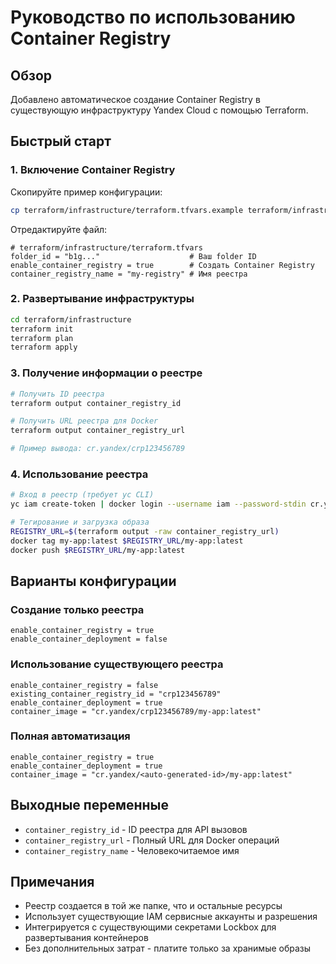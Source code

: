 # Руководство по использованию Container Registry

## Обзор

Добавлено автоматическое создание Container Registry в существующую инфраструктуру Yandex Cloud с помощью Terraform.

## Быстрый старт

### 1. Включение Container Registry

Скопируйте пример конфигурации:

```bash
cp terraform/infrastructure/terraform.tfvars.example terraform/infrastructure/terraform.tfvars
```

Отредактируйте файл:

```hcl
# terraform/infrastructure/terraform.tfvars
folder_id = "b1g..."                    # Ваш folder ID
enable_container_registry = true        # Создать Container Registry
container_registry_name = "my-registry" # Имя реестра
```

### 2. Развертывание инфраструктуры

```bash
cd terraform/infrastructure
terraform init
terraform plan
terraform apply
```

### 3. Получение информации о реестре

```bash
# Получить ID реестра
terraform output container_registry_id

# Получить URL реестра для Docker
terraform output container_registry_url

# Пример вывода: cr.yandex/crp123456789
```

### 4. Использование реестра

```bash
# Вход в реестр (требует yc CLI)
yc iam create-token | docker login --username iam --password-stdin cr.yandex

# Тегирование и загрузка образа
REGISTRY_URL=$(terraform output -raw container_registry_url)
docker tag my-app:latest $REGISTRY_URL/my-app:latest
docker push $REGISTRY_URL/my-app:latest
```

## Варианты конфигурации

### Создание только реестра

```hcl
enable_container_registry = true
enable_container_deployment = false
```

### Использование существующего реестра

```hcl
enable_container_registry = false
existing_container_registry_id = "crp123456789"
enable_container_deployment = true
container_image = "cr.yandex/crp123456789/my-app:latest"
```

### Полная автоматизация

```hcl
enable_container_registry = true
enable_container_deployment = true
container_image = "cr.yandex/<auto-generated-id>/my-app:latest"
```

## Выходные переменные

- `container_registry_id` - ID реестра для API вызовов
- `container_registry_url` - Полный URL для Docker операций
- `container_registry_name` - Человекочитаемое имя

## Примечания

- Реестр создается в той же папке, что и остальные ресурсы
- Использует существующие IAM сервисные аккаунты и разрешения
- Интегрируется с существующими секретами Lockbox для развертывания контейнеров
- Без дополнительных затрат - платите только за хранимые образы
